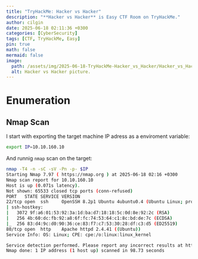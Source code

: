 ```yaml
---
title: "TryHackMe: Hacker vs Hacker"
description: "**Hacker vs Hacker** is Easy CTF Room on TryHackMe."
author: cilgin
date: 2025-06-18 02:11:36 +0300
categories: [CyberSecurity]
tags: [CTF, TryHackMe, Easy]
pin: true
math: false
mermaid: false
image:
  path: /assets/img/2025-06-18-TryHackMe-Hacker_vs_Hacker/Hacker_vs_Hacker.png
  alt: Hacker vs Hacker picture.
---
```



# Enumeration

## Nmap Scan

I start with exporting the target machine IP adress as a enviroment variable:

```bash
export IP=10.10.160.10
```

And runnig `nmap` scan on the target:

```bash
nmap -T4 -n -sC -sV -Pn -p- $IP
Starting Nmap 7.97 ( https://nmap.org ) at 2025-06-18 02:16 +0300
Nmap scan report for 10.10.160.10
Host is up (0.071s latency).
Not shown: 65533 closed tcp ports (conn-refused)
PORT   STATE SERVICE VERSION
22/tcp open  ssh     OpenSSH 8.2p1 Ubuntu 4ubuntu0.4 (Ubuntu Linux; protocol 2.0)
| ssh-hostkey: 
|   3072 9f:a6:01:53:92:3a:1d:ba:d7:18:18:5c:0d:8e:92:2c (RSA)
|   256 4b:60:dc:fb:92:a8:6f:fc:74:53:64:c1:8c:bd:de:7c (ECDSA)
|_  256 83:d4:9c:d0:90:36:ce:83:f7:c7:53:30:28:df:c3:d5 (ED25519)
80/tcp open  http    Apache httpd 2.4.41 ((Ubuntu))
Service Info: OS: Linux; CPE: cpe:/o:linux:linux_kernel

Service detection performed. Please report any incorrect results at https://nmap.org/submit/ .
Nmap done: 1 IP address (1 host up) scanned in 98.73 seconds
```
